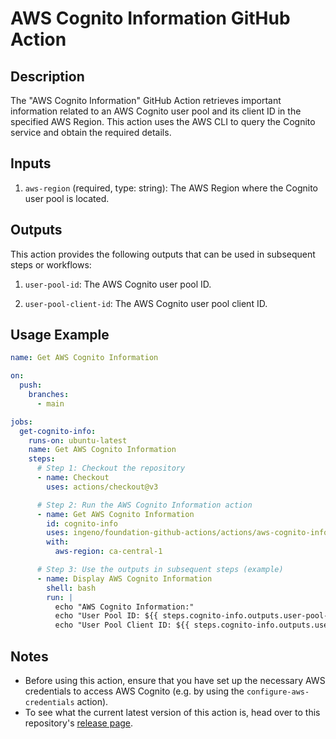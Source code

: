 # AWS Cognito Information GitHub Action

## Description

The "AWS Cognito Information" GitHub Action retrieves important information related to an AWS Cognito user pool and its client ID in the specified AWS Region. This action uses the AWS CLI to query the Cognito service and obtain the required details.

## Inputs

1. `aws-region` (required, type: string): The AWS Region where the Cognito user pool is located.

## Outputs

This action provides the following outputs that can be used in subsequent steps or workflows:

1. `user-pool-id`: The AWS Cognito user pool ID.

2. `user-pool-client-id`: The AWS Cognito user pool client ID.

## Usage Example

```yaml
name: Get AWS Cognito Information

on:
  push:
    branches:
      - main

jobs:
  get-cognito-info:
    runs-on: ubuntu-latest
    name: Get AWS Cognito Information
    steps:
      # Step 1: Checkout the repository
      - name: Checkout
        uses: actions/checkout@v3

      # Step 2: Run the AWS Cognito Information action
      - name: Get AWS Cognito Information
        id: cognito-info
        uses: ingeno/foundation-github-actions/actions/aws-cognito-info@<latest>
        with:
          aws-region: ca-central-1

      # Step 3: Use the outputs in subsequent steps (example)
      - name: Display AWS Cognito Information
        shell: bash
        run: |
          echo "AWS Cognito Information:"
          echo "User Pool ID: ${{ steps.cognito-info.outputs.user-pool-id }}"
          echo "User Pool Client ID: ${{ steps.cognito-info.outputs.user-pool-client-id }}"
```

## Notes

- Before using this action, ensure that you have set up the necessary AWS credentials to access AWS Cognito (e.g. by using the `configure-aws-credentials` action).
- To see what the current latest version of this action is, head over to this repository's [release page](https://github.com/ingeno/foundation-github-actions/releases).